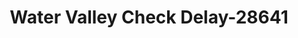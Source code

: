 ---
f_zip-code: 38965
f_state-code: MS
title: Water Valley Check Delay-28641
f_phone: 662-473-2099
f_city-only: Water Valley
f_address: 101 N Main Street Water Valley
f_location-unique-id: '28641'
slug: water-valley-check-delay-28641
updated-on: '2024-05-30T13:46:58.046Z'
created-on: '2024-05-30T13:36:59.803Z'
published-on: '2024-05-30T13:54:32.469Z'
f_city-state: cms/city/water-valley-ms.md
f_company: cms/company/water-valley-check-delay.md
f_state: cms/state/mississippi.md
layout: '[payday-loan].html'
tags: payday-loan
---